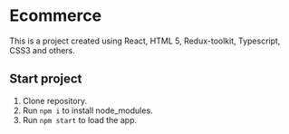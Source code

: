 # Ecommerce

This is a project created using React, HTML 5, Redux-toolkit, Typescript, CSS3 and others.

## Start project
1. Clone repository.
2. Run ```npm i``` to install node_modules.
3. Run ```npm start``` to load the app.
